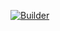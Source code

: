 [![Builder](https://github.com/tsoybe/ha-addons/actions/workflows/builder.yaml/badge.svg)](https://github.com/tsoybe/ha-addons/actions/workflows/builder.yaml)
 